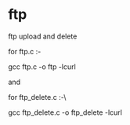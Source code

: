 # ftp
ftp upload and delete


for ftp.c :-

gcc ftp.c -o ftp -lcurl

and

for ftp_delete.c :-\

gcc ftp_delete.c -o ftp_delete -lcurl
